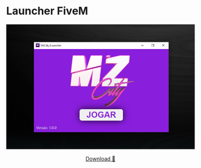 # Launcher FiveM

![GitHub Logo](./launcher_fivem.png)

<p align="center">
	<a href="https://github.com/psxninja/launcher-fivem/releases/">Download 🔰</a>
</p>
